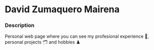 # David Zumaquero Mairena


### Description
Personal web page where you can see my profesional experience 💼, personal projects 🗂️  and hobbies ♟️  
